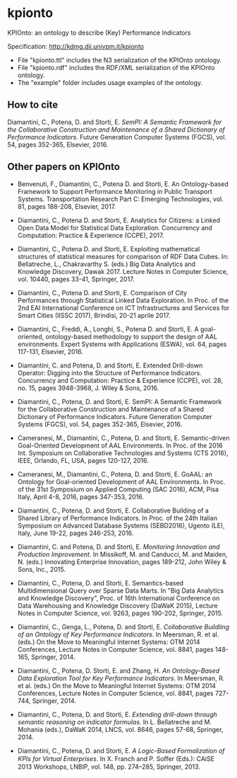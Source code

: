 # kpionto
KPIOnto: an ontology to describe (Key) Performance Indicators

Specification: http://kdmg.dii.univpm.it/kpionto


* File "kpionto.ttl" includes the N3 serialization of the KPIOnto ontology.
* File "kpionto.rdf" includes the RDF/XML serialization of the KPIOnto ontology.
* The "example" folder includes usage examples of the ontology. 

How to cite
-----------

Diamantini, C., Potena, D. and Storti, E. *SemPI: A Semantic Framework for the Collaborative Construction and Maintenance of a Shared Dictionary of Performance Indicators*. Future Generation Computer Systems (FGCS), vol. 54, pages 352-365, Elsevier, 2016.

Other papers on KPIOnto
-----------------------

* Benvenuti, F., Diamantini, C., Potena D. and Storti, E. An Ontology-based Framework to Support Performance Monitoring in Public Transport Systems. Transportation Research Part C: Emerging Technologies, vol. 81, pages 188-208, Elsevier, 2017.

* Diamantini, C., Potena D. and Storti, E. Analytics for Citizens: a Linked Open Data Model for Statistical Data Exploration. Concurrency and Computation: Practice & Experience (CCPE), 2017.

* Diamantini, C., Potena D. and Storti, E. Exploiting mathematical structures of statistical measures for comparison of RDF Data Cubes. In: Bellatreche, L., Chakravarthy S. (eds.) Big Data Analytics and Knowledge Discovery, Dawak 2017. Lecture Notes in Computer Science, vol. 10440, pages 33-41, Springer, 2017.

* Diamantini, C., Potena D. and Storti, E. Comparison of City Performances through Statistical Linked Data Exploration. In Proc. of the 2nd EAI International Conference on ICT Infrastructures and Services for Smart Cities (IISSC 2017), Brindisi, 20-21 aprile 2017.

* Diamantini, C., Freddi, A., Longhi, S., Potena D. and Storti, E. A goal-oriented, ontology-based methodology to support the design of AAL environments. Expert Systems with Applications (ESWA), vol. 64, pages 117-131, Elsevier, 2016.

* Diamantini, C. and Potena, D. and Storti, E. Extended Drill-down Operator: Digging into the Structure of Performance Indicators. Concurrency and Computation: Practice & Experience (CCPE), vol. 28, no. 15, pages 3948-3968, J. Wiley & Sons, 2016. 

* Diamantini, C., Potena, D. and Storti, E. SemPI: A Semantic Framework for the Collaborative Construction and Maintenance of a Shared Dictionary of Performance Indicators. Future Generation Computer Systems (FGCS), vol. 54, pages 352-365, Elsevier, 2016.

* Cameranesi, M., Diamantini, C., Potena, D. and Storti, E. Semantic-driven Goal-Oriented Development of AAL Environments. In Proc. of the 2016 Int. Symposium on Collaborative Technologies and Systems (CTS 2016), IEEE, Orlando, FL, USA, pages 120-127, 2016.

* Cameranesi, M., Diamantini, C., Potena, D. and Storti, E. GoAAL: an Ontology for Goal-oriented Development of AAL Environments. In Proc. of the 31st Symposium on Applied Computing (SAC 2016), ACM, Pisa Italy, April 4-8, 2016, pages 347-353, 2016.

* Diamantini, C., Potena, D. and Storti, E. Collaborative Building of a Shared Library of Performance Indicators. In Proc. of the 24th Italian Symposium on Advanced Database Systems (SEBD2016), Ugento (LE), Italy, June 19-22, pages 246-253, 2016.

* Diamantini, C. and Potena, D. and Storti, E. *Monitoring Innovation and Production Improvement*. In Missikoff, M. and Canducci, M. and Maiden, N. (eds.) Innovating Enterprise Innovation, pages 189-212, John Wiley & Sons, Inc., 2015.

* Diamantini, C., Potena, D. and Storti, E. Semantics-based Multidimensional Query over Sparse Data Marts. In "Big Data Analytics and Knowledge Discovery", Proc. of 16th International Conference on Data Warehousing and Knowledge Discovery (DaWaK 2015), Lecture Notes in Computer Science, vol. 9263, pages 190-202, Springer, 2015.

* Diamantini, C., Genga, L., Potena, D. and Storti, E. *Collaborative Buildling of an Ontology of Key Performance Indicators*. In Meersman, R. et al. (eds.) On the Move to Meaningful Internet Systems: OTM 2014 Conferences, Lecture Notes in Computer Science, vol. 8841, pages 148-165, Springer, 2014.

* Diamantini, C., Potena, D. Storti, E. and Zhang, H. *An Ontology-Based Data Exploration Tool for Key Performance Indicators*. In Meersman, R. et al. (eds.) On the Move to Meaningful Internet Systems: OTM 2014 Conferences, Lecture Notes in Computer Science, vol. 8841, pages 727-744, Springer, 2014.

* Diamantini, C., Potena, D. and Storti, E. *Extending drill-down through semantic reasoning on indicator formulas*. In L. Bellatreche and M. Mohania (eds.), DaWaK 2014, LNCS, vol. 8646,  pages 57-68, Springer, 2014.

* Diamantini, C., Potena, D. and Storti, E. *A Logic-Based Formalization of KPIs for Virtual Enterprises*. In X. Franch and P. Soﬀer (Eds.): CAiSE 2013 Workshops, LNBIP, vol. 148, pp. 274–285, Springer, 2013.

